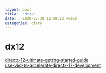 ```yaml
---
layout: post
title:  "dx12"
date:   2020-03-30 12:59:22 +0800
categories: diary
---
```

# dx12
[directx-12-ultimate-getting-started-guide](https://devblogs.microsoft.com/directx/directx-12-ultimate-getting-started-guide/)    
[use-vhd-to-accelerate-directx-12-development](https://devblogs.microsoft.com/directx/use-vhd-to-accelerate-directx-12-development/)
